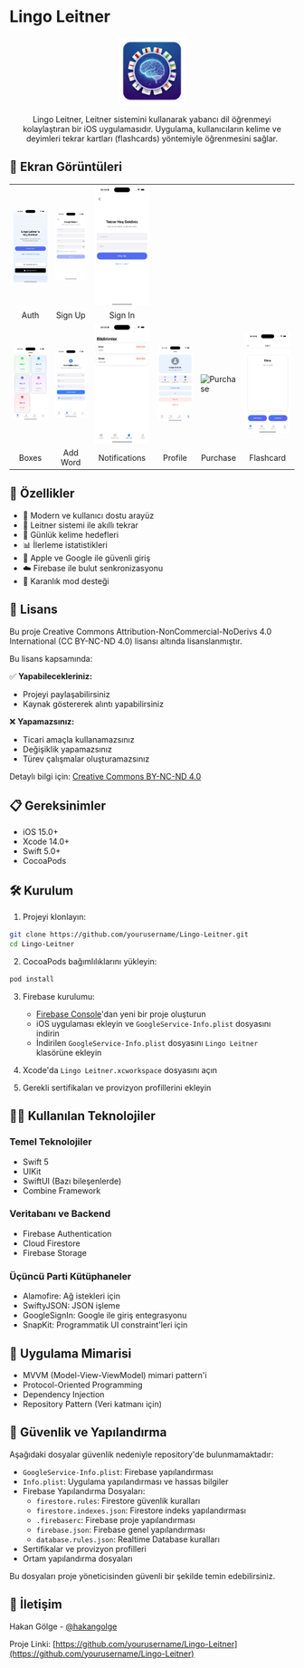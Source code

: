# Lingo Leitner

<div align="center">
  <img src="Screenshots/app_icon.png" alt="Lingo Leitner Icon" width="120"/>
  
  Lingo Leitner, Leitner sistemini kullanarak yabancı dil öğrenmeyi kolaylaştıran bir iOS uygulamasıdır. Uygulama, kullanıcıların kelime ve deyimleri tekrar kartları (flashcards) yöntemiyle öğrenmesini sağlar.
</div>

## 📱 Ekran Görüntüleri

<div align="center">
  <table>
    <tr>
      <td><img src="Screenshots/auth.png" alt="Auth" width="200"/></td>
      <td><img src="Screenshots/singup.png" alt="Sign Up" width="200"/></td>
      <td><img src="Screenshots/signin.png" alt="Sign In" width="200"/></td>
    </tr>
    <tr>
      <td align="center">Auth</td>
      <td align="center">Sign Up</td>
      <td align="center">Sign In</td>
    </tr>
    <tr>
      <td><img src="Screenshots/boxes.png" alt="Boxes" width="200"/></td>
      <td><img src="Screenshots/add_word.png" alt="Add Word" width="200"/></td>
      <td><img src="Screenshots/notifications.png" alt="Notifications" width="200"/></td>
      <td><img src="Screenshots/profile.png" alt="Profile" width="200"/></td>
      <td><img src="Screenshots/purchase.png" alt="Purchase" width="200"/></td>
      <td><img src="Screenshots/flashcard.png" alt="Flashcard" width="200"/></td>
    </tr>
    <tr>
      <td align="center">Boxes</td>
      <td align="center">Add Word</td>
      <td align="center">Notifications</td>
      <td align="center">Profile</td>
      <td align="center">Purchase</td>
      <td align="center">Flashcard</td>
    </tr>
  </table>
</div>

## 🚀 Özellikler

- 📱 Modern ve kullanıcı dostu arayüz
- 🔄 Leitner sistemi ile akıllı tekrar
- 🎯 Günlük kelime hedefleri
- 📊 İlerleme istatistikleri
- 🔐 Apple ve Google ile güvenli giriş
- ☁️ Firebase ile bulut senkronizasyonu
- 🌙 Karanlık mod desteği

## 📄 Lisans

Bu proje Creative Commons Attribution-NonCommercial-NoDerivs 4.0 International (CC BY-NC-ND 4.0) lisansı altında lisanslanmıştır.

Bu lisans kapsamında:

✅ **Yapabilecekleriniz:**
- Projeyi paylaşabilirsiniz
- Kaynak göstererek alıntı yapabilirsiniz

❌ **Yapamazsınız:**
- Ticari amaçla kullanamazsınız
- Değişiklik yapamazsınız
- Türev çalışmalar oluşturamazsınız

Detaylı bilgi için: [Creative Commons BY-NC-ND 4.0](https://creativecommons.org/licenses/by-nc-nd/4.0/)

## 📋 Gereksinimler

- iOS 15.0+
- Xcode 14.0+
- Swift 5.0+
- CocoaPods

## 🛠 Kurulum

1. Projeyi klonlayın:
```bash
git clone https://github.com/yourusername/Lingo-Leitner.git
cd Lingo-Leitner
```

2. CocoaPods bağımlılıklarını yükleyin:
```bash
pod install
```

3. Firebase kurulumu:
   - [Firebase Console](https://console.firebase.google.com)'dan yeni bir proje oluşturun
   - iOS uygulaması ekleyin ve `GoogleService-Info.plist` dosyasını indirin
   - İndirilen `GoogleService-Info.plist` dosyasını `Lingo Leitner` klasörüne ekleyin

4. Xcode'da `Lingo Leitner.xcworkspace` dosyasını açın

5. Gerekli sertifikaları ve provizyon profillerini ekleyin

## 👩‍💻 Kullanılan Teknolojiler

### Temel Teknolojiler
- Swift 5
- UIKit
- SwiftUI (Bazı bileşenlerde)
- Combine Framework

### Veritabanı ve Backend
- Firebase Authentication
- Cloud Firestore
- Firebase Storage

### Üçüncü Parti Kütüphaneler
- Alamofire: Ağ istekleri için
- SwiftyJSON: JSON işleme
- GoogleSignIn: Google ile giriş entegrasyonu
- SnapKit: Programmatik UI constraint'leri için

## 📱 Uygulama Mimarisi

- MVVM (Model-View-ViewModel) mimari pattern'i
- Protocol-Oriented Programming
- Dependency Injection
- Repository Pattern (Veri katmanı için)

## 🔐 Güvenlik ve Yapılandırma

Aşağıdaki dosyalar güvenlik nedeniyle repository'de bulunmamaktadır:

- `GoogleService-Info.plist`: Firebase yapılandırması
- `Info.plist`: Uygulama yapılandırması ve hassas bilgiler
- Firebase Yapılandırma Dosyaları:
  - `firestore.rules`: Firestore güvenlik kuralları
  - `firestore.indexes.json`: Firestore indeks yapılandırması
  - `.firebaserc`: Firebase proje yapılandırması
  - `firebase.json`: Firebase genel yapılandırması
  - `database.rules.json`: Realtime Database kuralları
- Sertifikalar ve provizyon profilleri
- Ortam yapılandırma dosyaları

Bu dosyaları proje yöneticisinden güvenli bir şekilde temin edebilirsiniz.

## 🤝 İletişim

Hakan Gölge - [@hakangolge](https://twitter.com/hakangolge)

Proje Linki: [https://github.com/yourusername/Lingo-Leitner](https://github.com/yourusername/Lingo-Leitner) 
